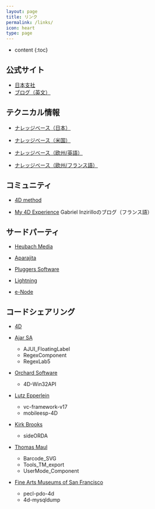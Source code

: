 ```yaml
---
layout: page
title: リンク
permalink: /links/
icon: heart
type: page
---
```


* content
{:toc}

## 公式サイト

* [日本支社](https://jp.4d.com/)
* [ブログ（英文）](https://blog.4d.com/)

## テクニカル情報

* [ナレッジベース（日本）](http://kb.4d-japan.com/)

* [ナレッジベース（米国）](https://kb.4d.com/)

* [ナレッジベース（欧州/英語）](https://taow.4d.com/Tech-Tips/tipsList.en.html/)

* [ナレッジベース（欧州/フランス語）](https://taow.4d.com/Tech-Tips/tipsList.fr.html/)

## コミュニティ

* [4D method](https://4dmethod.com/)

* [ My 4D Experience](https://my4dexperience.home.blog) Gabriel Inzirilloのブログ（フランス語）

## サードパーティ

* [Heubach Media](https://www.hmplugins.com/)

* [Aparajita](https://aparajita.com/)

* [Pluggers Software](https://www.pluggers.nl/)

* [Lightning](http://www.grahamlangley.co.uk/)

* [e-Node](http://www.e-node.net/)

## コードシェアリング

* [4D](https://github.com/4d)

* [Ajar SA](https://github.com/AJARProject)

   * AJUI_FloatingLabel
   * RegexComponent
   * RegexLab5
   
* [Orchard Software](https://github.com/OrchardSoftware)   
  
    * 4D-Win32API
    
* [Lutz Epperlein](https://github.com/elutz)

   * vc-framework-v17
   * mobileesp-4D

* [Kirk Brooks](https://github.com/KirkBrooks)

    * sideORDA
    
* [Thomas Maul](https://github.com/ThomasMaul)

    * Barcode_SVG
    * Tools_TM_export
    * UserMode_Component

* [Fine Arts Museums of San Francisco](https://github.com/famsf)

    * pecl-pdo-4d
    * 4d-mysqldump
